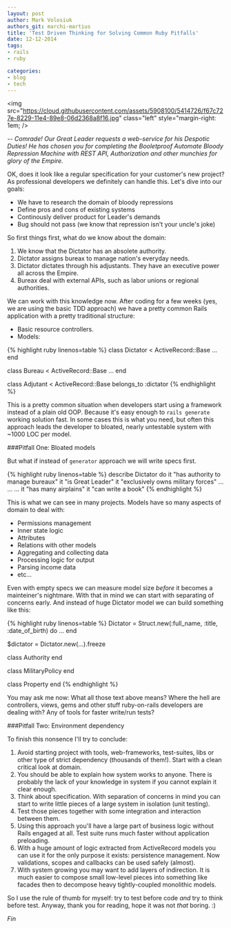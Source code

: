 ```yaml
---
layout: post
author: Mark Volosiuk
authors_git: marchi-martius
title: 'Test Driven Thinking for Solving Common Ruby Pitfalls'
date: 12-12-2014
tags:
- rails
- ruby

categories:
- blog
- tech
---
```


<img src="https://cloud.githubusercontent.com/assets/5908100/5414726/f67c727e-8229-11e4-89e8-06d2368a8f16.jpg" class="left" style="margin-right: 1em; />

*-- Comrade! Our Great Leader requests a web-service for his Despotic Duties!
He has chosen you for completing the Booletproof Automate Bloody Repression Machine
with REST API, Authorization and other munchies for glory of the Empire.*

OK, does it look like a regular specification for your customer's new project? As
professional developers we definitely can handle this. Let's dive into our goals:

* We have to research the domain of bloody repressions
* Define pros and cons of existing systems
* Continously deliver product for Leader's demands
* Bug should not pass (we know that repression isn't your uncle's joke)

<!--cut-->

So first things first, what do we know about the domain:

1. We know that the Dictator has an absolete authority.
2. Dictator assigns bureax to manage nation's everyday needs.
3. Dictator dictates through his adjustants. They have an executive power all across the 
Empire.
4. Bureax deal with external APIs, such as labor unions or regional authorities.

We can work with this knowledge now. After coding for a few weeks (yes, we are using
the basic TDD approach) we have a pretty common Rails application with a pretty traditional
structure:
* Basic resource controllers.
* Models:

{% highlight ruby linenos=table %}
class Dictator < ActiveRecord::Base
  ...
end

class Bureau < ActiveRecord::Base
  ...
end

class Adjutant < ActiveRecord::Base
  belongs_to :dictator
{% endhighlight %}

This is a pretty common situation when developers start using a framework instead of a 
plain old OOP. Because it's easy enough to `rails generate` working solution fast.
In some cases this is what you need, but often this approach leads the developer to
bloated, nearly untestable system with ~1000 LOC per model.

###Pitfall One: Bloated models

But what if instead of `generator` approach we will write specs first.

{% highlight ruby linenos=table %}
describe Dictator do
  it "has authority to manage bureaux"
  it "is Great Leader"
  it "exclusively owns military forces"
  ...
  ...
  ...
  it "has many airplains"
  it "can write a book"
{% endhighlight %}

This is what we can see in many projects. Models have so many aspects of domain to 
deal with:
* Permissions management
* Inner state logic
* Attributes
* Relations with other models
* Aggregating and collecting data
* Processing logic for output
* Parsing income data
* etc...

Even with empty specs we can measure model size *before* it becomes a mainteiner's
nightmare. With that in mind we can start with separating of concerns early. And
instead of huge Dictator model we can build something like this:

{% highlight ruby linenos=table %}
Dictator = Struct.new(:full_name, :title, :date_of_birth) do
  ...
end

$dictator = Dictator.new(...).freeze

class Authority
end

class MilitaryPolicy
end

class Property
end
{% endhighlight %}

You may ask me now: What all those text above means? Where the hell are controllers,
views, gems and other stuff ruby-on-rails developers are dealing with? Any of tools for
faster write/run tests?

###Pitfall Two: Environment dependency

To finish this nonsence I'll try to conclude:

1. Avoid starting project with tools, web-frameworks, test-suites, libs or other
type of strict dependency (thousands of them!). Start with a clean critical look at 
domain.
2. You should be able to explain how system works to anyone. There is probably the 
lack of your knowledge in system if you cannot explain it clear enough.
3. Think about specification. With separation of concerns in mind you can start to
write little pieces of a large system in isolation (unit testing).
4. Test those pieces together with some integration and interaction between them.
5. Using this approach you'll have a large part of business logic without Rails
engaged at all. Test suite runs much faster without application preloading.
6. With a huge amount of logic extracted from ActiveRecord models you can use it for
the only purpose it exists: persistence management. Now validations, scopes and
callbacks can be used safely (almost).
7. With system growing you may want to add layers of indirection. It is much
easier to compose small low-level pieces into something like facades then to decompose
heavy tightly-coupled monolithic models.

So I use the rule of thumb for myself: try to test before code *and* try to think
before test.
Anyway, thank you for reading, hope it was not _that_ boring. :)

*Fin*


